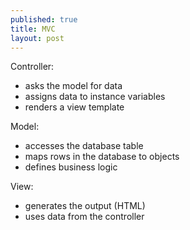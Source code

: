 ```yaml
---
published: true
title: MVC
layout: post
---
```

Controller:
- asks the model for data
- assigns data to instance variables
- renders a view template

Model:
- accesses the database table
- maps rows in the database to objects
- defines business logic

View:
- generates the output (HTML)
- uses data from the controller